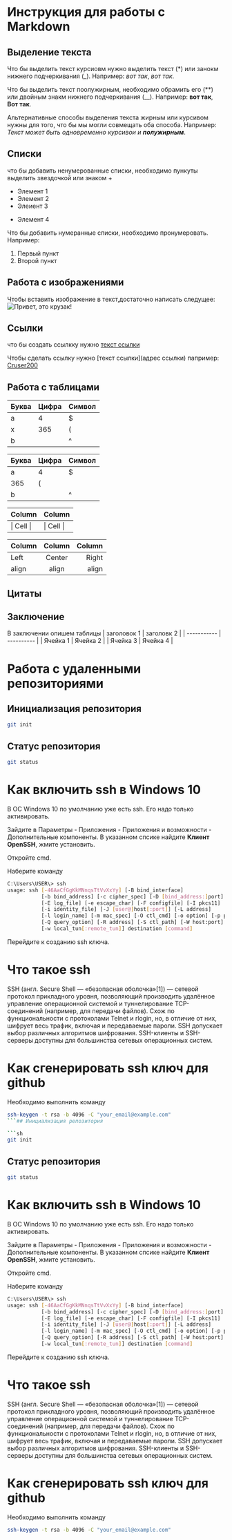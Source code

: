 # Инструкция для работы с Markdown

## Выделение текста 

Что бы выделить текст курсиовм нужно выделить  текст (*) или занокм нижнего подчеркивания (_). Например: *вот так*, _вот так_.

Что бы выделить текст поолужирным, необходимо обрамить его (**) или двойным знакм нижнего подчеркивания (__). Например: **вот так**, __Вот так__.

Альтернативные способы выделения текста жирным или курсивом нужны  для того, что бы мы могли совмещать оба способа. Например: _Текст может быть одновременно курсивои и **полужирным**_.

## Списки

что бы добавить ненумерованные списки, необходимо пункуты выделить звездочкой или знаком + 
* Элемент 1
* Элемент 2
* Элеиент 3
+ Элемент 4

Что бы добавить нумеранные списки, необходимо пронумеровать. Например:
1. Первый пункт 
2. Второй пункт 

## Работа с изображениями

Чтобы вставить изображение в текст,достаточно написать следущее:
![Привет, это крузак!](foto-tlc-200-2020_00.jpg)

## Ссылки
что бы создать ссылкку нужно [текст ссылки](ссылка)

Чтобы сделать ссылку нужно [текст ссылки](адрес ссылки)
папример: [Cruser200](Https://example.com)

## Работа с таблицами 

Буква | Цифра | Символ
------ | ------|----------
a      | 4     | $
x      | 365    | (
b      |       | ^  

Буква|Цифра|Символ
---|---|---
a|4|$
 |365|(
b| |^  

Column | Column
------ | ------
\| Cell \|| \| Cell \|  


Column | Column | Column
:----- | :----: | -----:
Left   | Center | Right
align  | align  | align


## Цитаты

## Заключение 
 
 В заключении опишем таблицы
| заголовок 1 | заголовк 2 |
| ----------- | ---------- |
| Ячейка 1    | Ячейка 2 |
| Ячейка 3    | Ячейка 4 |


# Работа с удаленными репозиториями 
## Инициализация репозитория

```sh
git init
```

## Статус репозитория

```sh
git status
```
# Как включить ssh в Windows 10

В ОС Windows 10 по умолчанию уже есть ssh. Его надо только активировать.

Зайдите в Параметры - Приложения - Приложения и возможности - Дополнительные компоненты. В указанном спсике найдите **Клиент OpenSSH**, жмите установить.

Откройте cmd.

Наберите команду 
```sh
C:\Users\USER\> ssh
usage: ssh [-46AaCfGgKkMNnqsTtVvXxYy] [-B bind_interface]
           [-b bind_address] [-c cipher_spec] [-D [bind_address:]port]
           [-E log_file] [-e escape_char] [-F configfile] [-I pkcs11]
           [-i identity_file] [-J [user@]host[:port]] [-L address]
           [-l login_name] [-m mac_spec] [-O ctl_cmd] [-o option] [-p port]
           [-Q query_option] [-R address] [-S ctl_path] [-W host:port]
           [-w local_tun[:remote_tun]] destination [command]
```
Перейдите к созданию ssh ключа.

# Что такое ssh

SSH (англ. Secure Shell — «безопасная оболочка»[1]) — сетевой протокол прикладного уровня, позволяющий производить удалённое управление операционной системой и туннелирование TCP-соединений (например, для передачи файлов). Схож по функциональности с протоколами Telnet и rlogin, но, в отличие от них, шифрует весь трафик, включая и передаваемые пароли. SSH допускает выбор различных алгоритмов шифрования. SSH-клиенты и SSH-серверы доступны для большинства сетевых операционных систем.

#  Как сгенерировать ssh ключ для github

Необходимо выполнить команду
```sh
ssh-keygen -t rsa -b 4096 -C "your_email@example.com"
```## Инициализация репозитория

```sh
git init
```

## Статус репозитория

```sh
git status
```
# Как включить ssh в Windows 10

В ОС Windows 10 по умолчанию уже есть ssh. Его надо только активировать.

Зайдите в Параметры - Приложения - Приложения и возможности - Дополнительные компоненты. В указанном спсике найдите **Клиент OpenSSH**, жмите установить.

Откройте cmd.

Наберите команду 
```sh
C:\Users\USER\> ssh
usage: ssh [-46AaCfGgKkMNnqsTtVvXxYy] [-B bind_interface]
           [-b bind_address] [-c cipher_spec] [-D [bind_address:]port]
           [-E log_file] [-e escape_char] [-F configfile] [-I pkcs11]
           [-i identity_file] [-J [user@]host[:port]] [-L address]
           [-l login_name] [-m mac_spec] [-O ctl_cmd] [-o option] [-p port]
           [-Q query_option] [-R address] [-S ctl_path] [-W host:port]
           [-w local_tun[:remote_tun]] destination [command]
```
Перейдите к созданию ssh ключа.

# Что такое ssh

SSH (англ. Secure Shell — «безопасная оболочка»[1]) — сетевой протокол прикладного уровня, позволяющий производить удалённое управление операционной системой и туннелирование TCP-соединений (например, для передачи файлов). Схож по функциональности с протоколами Telnet и rlogin, но, в отличие от них, шифрует весь трафик, включая и передаваемые пароли. SSH допускает выбор различных алгоритмов шифрования. SSH-клиенты и SSH-серверы доступны для большинства сетевых операционных систем.

#  Как сгенерировать ssh ключ для github

Необходимо выполнить команду
```sh
ssh-keygen -t rsa -b 4096 -C "your_email@example.com"
```




